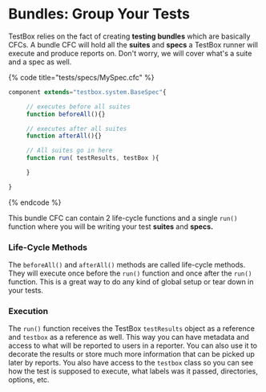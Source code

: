 # Bundles: Group Your Tests

TestBox relies on the fact of creating **testing bundles** which are basically CFCs. A bundle CFC will hold all the **suites** and **specs** a TestBox runner will execute and produce reports on.  Don't worry, we will cover what's a suite and a spec as well.

{% code title="tests/specs/MySpec.cfc" %}
```javascript
component extends="testbox.system.BaseSpec"{

     // executes before all suites
     function beforeAll(){}

     // executes after all suites
     function afterAll(){}

     // All suites go in here
     function run( testResults, testBox ){

     }

}
```
{% endcode %}

This bundle CFC can contain 2 life-cycle functions and a single `run()` function where you will be writing your test **suites** and **specs.** 

### Life-Cycle Methods

The `beforeAll()` and `afterAll()` methods are called life-cycle methods. They will execute once before the `run()` function and once after the `run()` function. This is a great way to do any kind of global setup or tear down in your tests.

### Execution

The `run()` function receives the TestBox `testResults` object as a reference and `testbox` as a reference as well. This way you can have metadata and access to what will be reported to users in a reporter. You can also use it to decorate the results or store much more information that can be picked up later by reports. You also have access to the `testbox` class so you can see how the test is supposed to execute, what labels was it passed, directories, options, etc.

